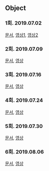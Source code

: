 ## Object

### 1회. 2019.07.02
[문서](https://gitkhs.github.io/khs-study/2019/83/01.pdf),
[영상1](https://youtu.be/sWyZUzQW3IM),
[영상2](https://youtu.be/navJTjZlUGk)

### 2회. 2019.07.09
[문서](https://gitkhs.github.io/khs-study/2019/83/02.pdf),
[영상](https://youtu.be/ex6kP_b7Ypk)

### 3회. 2019.07.16
[문서](https://gitkhs.github.io/khs-study/2019/83/03.pdf),
[영상](https://youtu.be/Qa3dRrSbeQI)

### 4회. 2019.07.24
[문서](https://gitkhs.github.io/khs-study/2019/83/04.pdf),
[영상](https://youtu.be/EZht-jB7mr0)

### 5회. 2019.07.30
[문서](https://gitkhs.github.io/khs-study/2019/83/05.pdf),
[영상](https://youtu.be/6Hhj5HO0Wb4)

### 6회. 2019.08.06
[문서](https://gitkhs.github.io/khs-study/2019/83/06.pdf),
[영상](https://youtu.be/xb0a2QxocaE)
